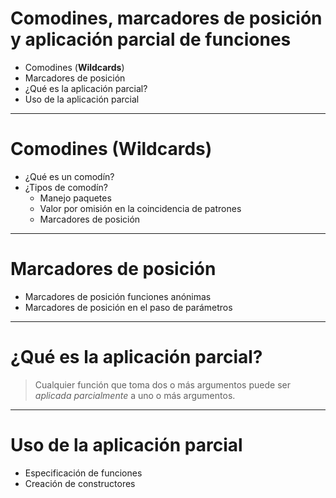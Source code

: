 # Comodines, marcadores de posición y aplicación parcial de funciones

* Comodines (**Wildcards**)
* Marcadores de posición
* ¿Qué es la aplicación parcial?
* Uso de la aplicación parcial

---

# Comodines (**Wildcards**)

* ¿Qué es un comodín?
* ¿Tipos de comodín?
  * Manejo paquetes
  * Valor por omisión en la coincidencia de patrones
  * Marcadores de posición

---

# Marcadores de posición

* Marcadores de posición funciones anónimas
* Marcadores de posición en el paso de parámetros

---

# ¿Qué es la aplicación parcial?

> Cualquier función que toma dos o más argumentos puede ser
> *aplicada parcialmente* a uno o más argumentos.

---

# Uso de la aplicación parcial

* Especificación de funciones
* Creación de constructores
